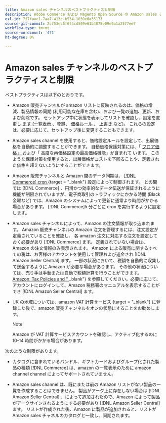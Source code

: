 ```yaml
---
title: Amazon sales チャンネルのベストプラクティスと制限
description: Adobe Commerce および Magento Open Source の Amazon sales チャンネルを使用した場合のベストプラクティスと制限について検討してください。
exl-id: 7f7faae1-7aa7-413c-b534-1039e6a35173
source-git-commit: 2c753ec5f6f4cd509e61b4875e09e9a1a2577ee7
workflow-type: tm+mt
source-wordcount: '471'
ht-degree: 0%

---
```


# Amazon sales チャンネルのベストプラクティスと制限

ベストプラクティスは以下のとおりです。

- Amazon 販売チャンネルが amazon リストに反映されるのは、価格の増減、製品情報の同期 (利用可能な在庫を含む)、および一覧の追加、更新、および削除です。 セットアップ中に状態を表示してリストを確認し、設定を変更し [ ます (一覧表示 ](./listing-settings.md) 、登録、 [ ](./listing-rules.md) [ 価格ルール ](./pricing-products.md) 、 [ 上書き ](./overrides.md) など)。 これらの設定は、必要に応じて、セットアップ後に変更することもできます。

- Amazon sales channel を使用すると、価格設定ルールを設定して、出展価格を自動的に調整することができます。 自動価格保護対策には、「 [ フロア価格」 ](./floor-price.md) および「 [ ](./optional-ceiling-price.md) 高度な再価格設定の最高価格機能」が含まれて [ ](./intelligent-repricing-rules.md) います。 このような保護対策を使用すると、出展価格がコストを下回ることや、定義された価格を超えないようにすることができます。

- Amazon 販売チャンネルと Amazon 間のデータ同期は、 [[!DNL Commerce]  cron ](https://docs.magento.com/user-guide/system/cron.html) {target = &quot;_blank&quot;} 設定によって制御されます。 との間では [!DNL Commerce] 、円滑かつ効率的なデータ伝送が保証されるように機能が制限されていますが、電子商取引のトラフィックにかかる時間 (Black 金曜など) では、Amazon のシステムによって更新に通常より時間がかかる場合があります。 [!DNL Commerce]5 分ごとに cron を実行するように設定します。

- Amazon sales チャンネルによって、Amazon の注文情報が取り込まれます。 Amazon 販売チャンネルの Amazon 注文を管理するには、注文設定が定義されていることを確認し、 [ ](./order-settings.md) 各 amazon 注文に対応する注文を設定しておく必要があり [!DNL Commerce] ます。 定義されていない場合は、Amazon の注文情報のみ表示されます。 Amazon による販売に関するすべての税は、お客様のアカウントを使用して管理および送金され [!DNL Amazon Seller Central] ます。 一部の状況において、税額を自動的に収集して送金するように Amazon が必要な場合があります。 その他の状況については、売り手は手動または自動で税額計算を行うことができます。 [Amazon: Tax Policies and &quot; ](https://sellercentral.amazon.com/gp/help/external/help.html?itemID=200405820&amp;language=en_US/) _blank&quot;} を参照してください。必要に応じて、アカウントにログインして、Amazon 税務署のマニュアルを表示することができ [!DNL Amazon Seller Central] ます。

- UK の地域については、amazon [ VAT 計算サービス ](https://sell.amazon.co.uk/learn/vat-resources/) {target = &quot;_blank&quot;} に登録した後で、amazon 販売チャンネルをオンの状態にすることをお勧めします。


   >[!NOTE]
   >
   >Amazon が VAT 計算サービスアカウントを確認し、アクティブ化するのに10-14 時間がかかる場合があります。

次のような制限があります。

- カタログに含まれているバンドル、ギフトカードおよびグループ化された製品の種類 [!DNL Commerce] は、amazon の一覧表示のために amazon channel channel によってサポートされていません。

- Amazon sales channel は、既にまたは前の Amazon リストがない製品の一覧を作成することはできません。 製品がアーク上に存在しない場合は [!DNL Amazon Seller Central] 、によって追加されたので、Amazon によって製品がアークサインされるようにする必要があり [!DNL Amazon Seller Central] ます。 リストが作成された後、Amazon に製品が追加されると、リストが Amazon sales チャネルのカタログと一致し、同期されます。
